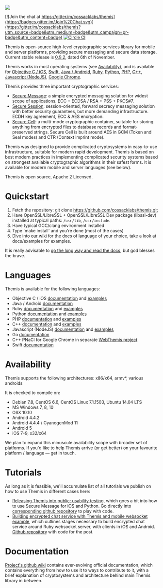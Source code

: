 ![](https://github.com/cossacklabs/themis/wiki/images/logo.png)

[![Join the chat at https://gitter.im/cossacklabs/themis](https://badges.gitter.im/Join%20Chat.svg)](https://gitter.im/cossacklabs/themis?utm_source=badge&utm_medium=badge&utm_campaign=pr-badge&utm_content=badge)
[![Circle CI](https://circleci.com/gh/cossacklabs/themis/tree/master.svg?style=shield)](https://circleci.com/gh/cossacklabs/themis)

Themis is open-source high-level cryptographic services library for mobile and server platforms, providing secure messaging and secure data storage. Current stable release is [0.9.2](https://github.com/cossacklabs/themis/releases/tag/0.9.2), dated 6th of November.

Themis works in most operating systems (see [Availability](https://github.com/cossacklabs/themis#availability)), and is available for [Objective C / iOS](https://github.com/cossacklabs/themis/wiki/Objective-C-Howto), [Swift](https://github.com/cossacklabs/themis/wiki/Swift-Howto), [Java / Android](https://github.com/cossacklabs/themis/wiki/Android-Howto),  [Ruby](https://github.com/cossacklabs/themis/wiki/Ruby-Howto),  [Python](https://github.com/cossacklabs/themis/wiki/Python-Howto), 
[PHP](https://github.com/cossacklabs/themis/wiki/PHP-Howto), 
[C++](https://github.com/cossacklabs/themis/wiki/CPP-Howto), 
[Javascript (NodeJS)](https://github.com/cossacklabs/themis/wiki/NodeJS-Howto),
[Google Chrome](https://github.com/cossacklabs/webthemis). 

Themis provides three important cryptographic services:
* [Secure Message](https://github.com/cossacklabs/themis/wiki/Secure-Message-cryptosystem): a simple encrypted messaging solution  for widest scope of applications. ECC + ECDSA / RSA + PSS + PKCS#7.
* [Secure Session](https://github.com/cossacklabs/themis/wiki/Secure-Session-cryptosystem): session-oriented, forward secrecy messaging solution with better security guarantees, but more demanding infrastructure. ECDH key agreement, ECC & AES encryption.
* [Secure Cell](https://github.com/cossacklabs/themis/wiki/Secure-Cell-cryptosystem): a multi-mode cryptographic container, suitable for storing anything from encrypted files to database records and format-preserved strings. Secure Cell is built around AES in GCM (Token and Seal modes) and CTR (Context imprint mode).

Themis was designed to provide complicated cryptosystems in easy-to-use infrastructure, suitable for modern rapid development. Themis is based on best modern practices in implementing complicated security systems based on strongest available cryptographic algorithms in their safest forms. It is available for modern mobile and server languages (see below).

Themis is open source, Apache 2 Licensed.

# Quickstart

1. Fetch the repository: git clone https://github.com/cossacklabs/themis.git
2. Have OpenSSL/LibreSSL + OpenSSL/LibreSSL Dev package (libssl-dev) installed at typical paths: `/usr/lib`, `/usr/include`. 
3. Have typical GCC/clang environment installed
4. Type 'make install' and you're done (most of the cases)
5. Dive into [our wiki](https://github.com/cossacklabs/themis/wiki) for the docs of language of your choice, take a look at docs/examples for examples. 

It is really advisable to [go the long way and read the docs](https://github.com/cossacklabs/themis/wiki/3.1-Building-and-installing), but god blesses the brave.

# Languages

Themis is available for the following languages: 

- Objective C / iOS [documentation](https://github.com/cossacklabs/themis/wiki/Objective-C-Howto) and [examples](https://github.com/cossacklabs/themis/tree/master/docs/examples/objc)
- Java / Android [documentation](https://github.com/cossacklabs/themis/wiki/Android-Howto)
- Ruby [documentation](https://github.com/cossacklabs/themis/wiki/Ruby-Howto) and [examples](https://github.com/cossacklabs/themis/tree/master/docs/examples/ruby)
- Python [documentation](https://github.com/cossacklabs/themis/wiki/Python-Howto) and [examples](https://github.com/cossacklabs/themis/tree/master/docs/examples/python)
- PHP [documentation](https://github.com/cossacklabs/themis/wiki/PHP-Howto) and [examples](https://github.com/cossacklabs/themis/tree/master/docs/examples/php)
- C++ [documentation](https://github.com/cossacklabs/themis/wiki/CPP-Howto) and [examples](https://github.com/cossacklabs/themis/tree/master/docs/examples/c%2B%2B)
- Javascript (NodeJS) [documentation](https://github.com/cossacklabs/themis/wiki/NodeJS-Howto) and [examples](https://github.com/cossacklabs/themis/tree/master/docs/examples/js)
- Go [documentation](https://github.com/cossacklabs/themis/wiki/Go-Howto)
- С++ PNaCl for Google Chrome in separate [WebThemis project](https://github.com/cossacklabs/webthemis)
- Swift [documentation](https://github.com/cossacklabs/themis/wiki/Swift-Howto)

# Availability

Themis supports the following architectures: x86/x64, armv*, various androids

It is checked to compile on:

* Debian 7.8, CentOS 6.6, CentOS Linux 7.1.1503, Ubuntu 14.04 LTS 
* MS Windows 7, 8, 10
* OSX 10.10
* Android 4.4.2
* Android 4.4.4 / CyanogenMod 11
* Android 5
* iOS 7-9, x32/x64

We plan to expand this minuscule availability scope with broader set of platforms. If you'd like to help Themis arrive (or get better) on your favourite platform / language — get in touch.

# Tutorials

As long as it is feasible, we'll accumulate list of all tutorials we publish on how to use Themis in different cases here:

* [Releasing Themis into public: usability testing](https://www.cossacklabs.com/02-usability-testing.html), which goes a bit into how to use Secure Message for iOS and Python. Go directly into [corresponding github repository](https://github.com/cossacklabs/themis-ux-testing) to play with code. 
* [Building encrypted chat service with Themis and mobile websocket example](https://www.cossacklabs.com/building-secure-chat), which outlines stages necessary to build encrypted chat service around Ruby websocket server, with clients in iOS and Android. [Github repository](https://github.com/cossacklabs/mobile-websocket-example) with code for the post.

# Documentation

[Project's github wiki](https://www.github.com/cossacklabs/themis/wiki) contains ever-evolving official documentation, which contains everything from how to use it to ways to contribute to it, with a brief explanation of cryptosystems and architecture behind main Themis library in between. 
